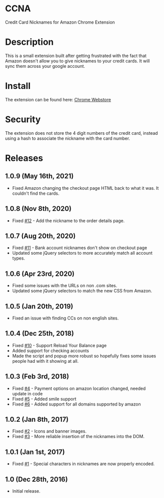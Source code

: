 # CCNA
Credit Card Nicknames for Amazon Chrome Extension

# Description
This is a small extension built after getting frustrated with the fact that Amazon doesn't allow you to give nicknames to your credit cards. It will sync them across your google account.

# Install
The extension can be found here: [Chrome Webstore](https://chrome.google.com/webstore/detail/credit-card-nicknames-for/iodihdkgnjbpkdimohmpgbcfoioebbnf "Credit Card Nicknames for Amazon Chrome Extension")

# Security
The extension does not store the 4 digit numbers of the credit card, instead using a hash to associate the nickname with the card number.

# Releases

## 1.0.9 (May 16th, 2021)
- Fixed Amazon changing the checkout page HTML back to what it was. It couldn't find the cards.

## 1.0.8 (Nov 8th, 2020)
- Fixed [#12](../../issues/12) - Add the nickname to the order details page.

## 1.0.7 (Aug 20th, 2020)
- Fixed [#11](../../issues/11) - Bank account nicknames don't show on checkout page
- Updated some jQuery selectors to more accurately match all account types.

## 1.0.6 (Apr 23rd, 2020)
- Fixed some issues with the URLs on non .com sites.
- Updated some jQuery selectors to match the new CSS from Amazon.

## 1.0.5 (Jan 20th, 2019)
- Fixed an issue with finding CCs on non english sites.

## 1.0.4 (Dec 25th, 2018)
- Fixed [#10](../../issues/10) - Support Reload Your Balance page
- Added support for checking accounts
- Made the script and popup more robust so hopefully fixes some issues people had with it showing at all.

## 1.0.3 (Feb 3rd, 2018)
- Fixed [#4](../../issues/4) - Payment options on amazon location changed, needed update in code
- Fixed [#5](../../issues/5) - Added smile support
- Fixed [#6](../../issues/6) - Added support for all domains supported by amazon

## 1.0.2 (Jan 8th, 2017)
- Fixed [#2](../../issues/2) - Icons and banner images.
- Fixed [#3](../../issues/3) - More reliable insertion of the nicknames into the DOM.

## 1.0.1 (Jan 1st, 2017)
- Fixed [#1](../../issues/1) - Special characters in nicknames are now properly encoded.

## 1.0 (Dec 28th, 2016)
- Initial release.
